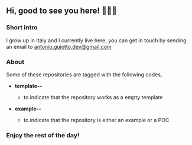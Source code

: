 ## Hi, good to see you here! 🙋🏻‍♂️

### Short intro

I grow up in Italy and I currently live here, you can get in touch by sending an email to antonio.guiotto.dev@gmail.com

### About

Some of these repositories are tagged with the following codes,

  - **template--**
    - to indicate that the repository works as a empty template
    
  - **example--**
    - to indicate that the repository is either an example or a POC

    
### Enjoy the rest of the day!
